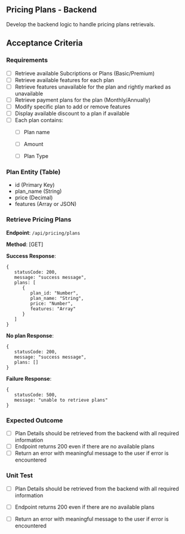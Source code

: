 ## Pricing Plans - Backend

Develop the backend logic to handle pricing plans retrievals.

## Acceptance Criteria

### Requirements
- [ ] Retrieve available Subcriptions or Plans (Basic/Premium)
- [ ] Retrieve available features for each plan
- [ ] Retrieve features unavailable for the plan and rightly marked as unavailable
- [ ] Retrieve payment plans for the plan (Monthly/Annually)
- [ ] Modify specific plan to add or remove features
- [ ] Display available discount to a plan if available
- [ ] Each plan contains:
   - [ ] Plan name
   - [ ] Amount
   - [ ] Plan Type


### Plan Entity (Table)
 - id (Primary Key)
 - plan_name (String)
 - price (Decimal)
 - features (Array or JSON)
 

### Retrieve Pricing Plans

**Endpoint**: `/api/pricing/plans`

**Method**: [GET]

**Success Response**:
  ```
  {
     statusCode: 200,
     message: "success message",
     plans: [
        {
           plan_id: "Number",
           plan_name: "String",
           price: "Number",
           features: "Array"
        }
     ]
  }
  ```
  
**No plan Response**:
  ```
  {
     statusCode: 200,
     message: "success message",
     plans: []
  }
  ```
  
**Failure Response**:
  ```
  {
     statusCode: 500,
     message: "unable to retrieve plans"
  }
  ```

### Expected Outcome
- [ ] Plan Details should be retrieved from the backend with all required information
- [ ] Endpoint returns 200 even if there are no available plans
- [ ] Return an error with meaningful message to the user if error is encountered

### Unit Test
- [ ] Plan Details should be retrieved from the backend with all required information
- [ ] Endpoint returns 200 even if there are no available plans
- [ ] Return an error with meaningful message to the user if error is encountered

